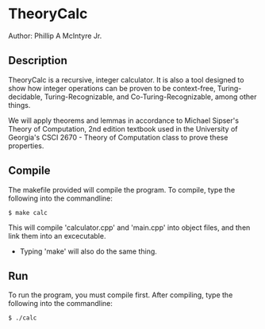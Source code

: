 TheoryCalc
==========

Author: Phillip A McIntyre Jr.


Description
-----------

TheoryCalc is a recursive, integer calculator. It is also 
a tool designed to show how integer operations can be proven 
to be context-free, Turing-decidable, Turing-Recognizable, 
and Co-Turing-Recognizable, among other things.

We will apply theorems and lemmas in accordance to Michael 
Sipser's Theory of Computation, 2nd edition textbook used in
the University of Georgia's CSCI 2670 - Theory of Computation
class to prove these properties.


Compile
-------

The makefile provided will compile the program. To compile, type
the following into the commandline:

    $ make calc

This will compile 'calculator.cpp' and 'main.cpp' into object files,
and then link them into an excecutable.

* Typing 'make' will also do the same thing.


Run
---

To run the program, you must compile first. After compiling, type the
following into the commandline:
 
    $ ./calc